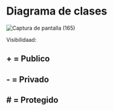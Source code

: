 # Diagrama de clases

![Captura de pantalla (165)](https://github.com/luislopez-dev/UML-BPMN/assets/48783255/22449748-41f8-4c31-82ae-9c2127f33b8e)

Visibilidaad:

## + = Publico
## - = Privado
## # = Protegido


